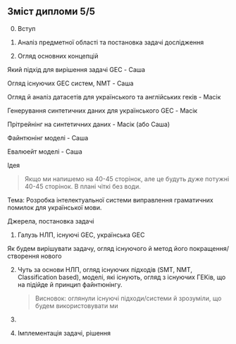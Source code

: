 ## Зміст дипломи 5/5

0. Вступ

1. Аналіз предметної області та постановка задачі дослідження
2. Огляд основних концепцій 









Який підхід для вирішення задачі GEC - Саша

Огляд існуючих GEC систем, NMT - Саша



Огляд й аналіз датасетів для українського та англійських геків - Масік

Генерування синтетичних даних для українського GEC - Масік

Прітрейнінг на синтетичних даних - Масік (або Саша) 



Файнтюнінг моделі - Саша

Евалюейт моделі - Саша 



Ідея

> Якщо ми напишемо на 40-45 сторінок, але це будуть дуже потужні 40-45 сторінок. В плані чіткі без води.



Тема: Розробка інтелектуальної системи виправлення граматичних помилок для української мови.

Джерела, постановка задачі

1. Галузь НЛП, існуючі GEC, українська GEC

Як будем вирішувати задачу, огляд існуючого й метод його покращення/створення нового

2. Чуть за основи НЛП, огляд існуючих підходів (SMT, NMT, Classification based), моделі, які існують, огляд з існуючих ГЕКів, що на підійде й принцип файнтюнінгу.

   > Висновок: оглянули існуючі підходи/системи й зрозуміли, що будем використовувати ми

3.  

1. Імплементація задачі, рішення